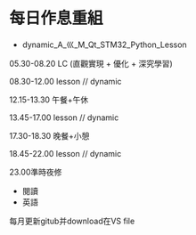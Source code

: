 # 每日作息重組

* dynamic_A_巛_M_Qt_STM32_Python_Lesson

05.30-08.20 LC (直觀實現 + 優化 + 深究學習)

08.30-12.00 lesson // dynamic

12.15-13.30 午餐+午休

13.45-17.00 lesson // dynamic

17.30-18.30 晚餐+小憩

18.45-22.00 lesson // dynamic

23.00準時夜修



* 閱讀 
* 英語 

每月更新gitub并download在VS file
